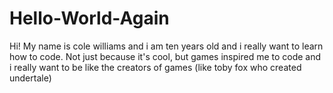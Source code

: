 # Hello-World-Again

Hi!
My name is cole williams and i am ten years old and i really want to learn how to code.
Not just because it's cool, but games inspired me to code and i really want to be like the creators of games
(like toby fox who created undertale)

